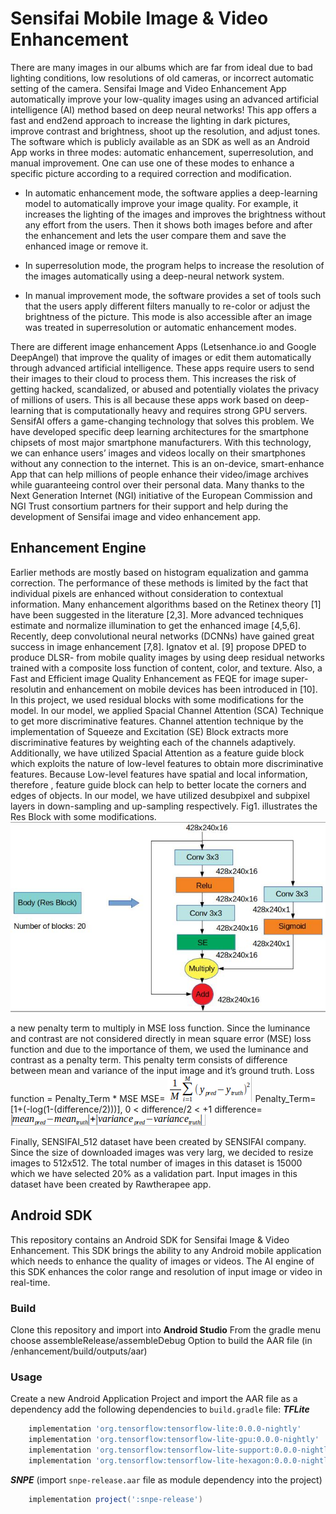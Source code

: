 # Sensifai Mobile Image & Video Enhancement
There are many images in our albums which are far from ideal due to bad lighting conditions, low resolutions of old cameras, or incorrect automatic setting of the camera.
Sensifai Image and Video Enhancement App automatically improve your low-quality images using an advanced artificial intelligence (AI) method based on deep neural networks! This app offers a fast and end2end approach to increase the lighting in dark pictures, improve contrast and brightness, shoot up the resolution, and adjust tones.
The software which is publicly available as an SDK as well as an Android App works in three modes: automatic enhancement, superresolution, and manual improvement. One can use one of these modes to enhance a specific picture according to a required correction and modification.

- In automatic enhancement mode, the software applies a deep-learning model to automatically improve your image quality. For example, it increases the lighting of the images and improves the brightness without any effort from the users. Then it shows both images before and after the enhancement and lets the user compare them and save the enhanced image or remove it.

- In superresolution mode, the program helps to increase the resolution of the images automatically using a deep-neural network system.

- In manual improvement mode, the software provides a set of tools such that the users apply different filters manually to re-color or adjust the brightness of the picture. This mode is also accessible after an image was treated in superresolution or automatic enhancement modes.

There are different image enhancement Apps (Letsenhance.io and Google DeepAngel) that improve the quality of images or edit them automatically through advanced artificial intelligence. These apps require users to send their images to their cloud to process them. This increases the risk of getting hacked, scandalized, or abused and potentially violates the privacy of millions of users. This is all because these apps work based on deep-learning that is computationally heavy and requires strong GPU servers.
SensifAI offers a game-changing technology that solves this problem. We have developed specific deep learning architectures for the smartphone chipsets of most major smartphone manufacturers. With this technology, we can enhance users’ images and videos locally on their smartphones without any connection to the internet. This is an on-device, smart-enhance App that can help millions of people enhance their video/image archives while guaranteeing control over their personal data.
Many thanks to the Next Generation Internet (NGI) initiative of the European Commission and NGI Trust consortium partners for their support and help during the development of Sensifai image and video enhancement app.

## Enhancement Engine
Earlier methods are mostly based on histogram equalization and gamma correction. The performance of these methods is limited by the fact that individual pixels are enhanced without consideration to contextual information. Many enhancement algorithms based on the Retinex theory [1] have been suggested in the literature [2,3]. More advanced techniques estimate and normalize illumination to get the enhanced image [4,5,6]. Recently, deep convolutional neural networks (DCNNs) have gained great success in image enhancement [7,8]. Ignatov et al. [9] propose DPED to produce DLSR- from mobile quality images by using deep residual networks trained with a composite loss function of content, color, and texture. Also, a Fast and Efficient image Quality Enhancement as FEQE for image super-resolutin and enhancement on mobile devices has been introduced in [10].
In this project, we used residual blocks with some modifications for the model. In our model, we applied Spacial Channel Attention (SCA) Technique to get more discriminative features.  Channel attention technique by the implementation of Squeeze and Excitation (SE) Block extracts more discriminative features by weighting each of the channels adaptively.  Additionally, we have utilized Spacial Attention as a feature guide block which exploits the nature of low-level features to obtain more discriminative features. Because Low-level features have spatial and local information,  therefore , feature guide block can help to better locate the corners and edges of objects. In our model, we have utilized desubpixel and subpixel layers in down-sampling and up-sampling respectively.
Fig1. illustrates the Res Block with some modifications.
![resblock](images/resblock.jpg)

a new penalty term to multiply in MSE loss function. Since the luminance and contrast are not considered directly in mean square error (MSE) loss function and due to the importance of them, we used the luminance and contrast as a penalty term. This penalty term consists of difference between mean and variance of the input image and it’s ground truth. 
    Loss function = Penalty_Term * MSE
    MSE=  ![mse](images/mse.png)
    Penalty_Term=  [1+(-log(1-(difference/2)))],        0 < difference/2 < +1
    difference= ![difference](images/diff.png)


Finally, SENSIFAI_512 dataset have been created by SENSIFAI company. Since the size of downloaded images was very larg, we decided to resize images to 512x512. The total number of images in this dataset is 15000 which we have selected 20% as a validation part. Input images in this dataset have been created by Rawtherapee app.  


## Android SDK
This repository contains an Android SDK for Sensifai Image & Video Enhancement. This SDK brings the ability to any Android mobile application which needs to enhance the quality of images or videos. The AI engine of this SDK enhances the color range and resolution of input image or video in real-time.

### Build
Clone this repository and import into **Android Studio**
From the gradle menu choose assembleRelease/assembleDebug Option to build the AAR file (in /enhancement/build/outputs/aar)

### Usage
Create a new Android Application Project and import the AAR file as a dependency
add the following dependencies to `build.gradle` file:
***TFLite***
```gradle
    implementation 'org.tensorflow:tensorflow-lite:0.0.0-nightly'
    implementation 'org.tensorflow:tensorflow-lite-gpu:0.0.0-nightly'
    implementation 'org.tensorflow:tensorflow-lite-support:0.0.0-nightly'
    implementation 'org.tensorflow:tensorflow-lite-hexagon:0.0.0-nightly'
```
***SNPE***
(import `snpe-release.aar` file as module dependency into the project)
```gradle
    implementation project(':snpe-release')
```

